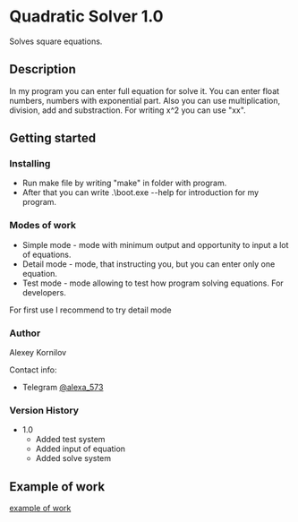 # Quadratic Solver 1.0

Solves square equations.

## Description

In my program you can enter full equation for solve it. You can enter float numbers, numbers with exponential part. Also you can use multiplication, division, add and substraction. For writing x^2 you can use "xx".

## Getting started

### Installing

* Run make file by writing "make" in folder with program.
* After that you can write .\boot.exe --help for introduction for my program.

### Modes of work

* Simple mode - mode with minimum output and opportunity to input a lot of equations.
* Detail mode - mode, that instructing you, but you can enter only one equation.
* Test mode - mode allowing to test how program solving equations. For developers.

For first use I recommend to try detail mode

### Author

Alexey Kornilov

Contact info:

* Telegram [@alexa_573](https://t.me/alexa_573)

### Version History

* 1.0
  * Added test system
  * Added input of equation
  * Added solve system

## Example of work

[example of work](https://github.com/cat4rsys/quadraticsolver/blob/main/images/example.png)
